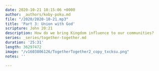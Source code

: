 ```yaml
---
date: 2020-10-21 10:15:06 +0000
author: _authors/koby-poku.md
file: "/2020/2020-10-21.mp3"
title: 'Part 3: Union with God'
scripture: John 20:21
description: How do we bring Kingdom influence to our communities?
series: _series/together-together.md
duration: '25:31'
length: 36297472
image: "/v1603806126/TogetherTogether2_copy_txcksu.png"
notes: ''

---
```

